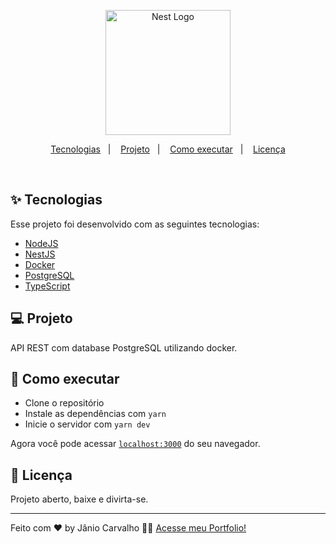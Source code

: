 <p align="center">
  <a href="http://nestjs.com/" target="blank"><img src="https://nestjs.com/img/logo-small.svg" width="200" alt="Nest Logo" /></a>
</p>

<p align="center">
  <a href="#-tecnologias">Tecnologias</a>&nbsp;&nbsp;&nbsp;|&nbsp;&nbsp;&nbsp;
  <a href="#-projeto">Projeto</a>&nbsp;&nbsp;&nbsp;|&nbsp;&nbsp;&nbsp;
  <a href="#-como-executar">Como executar</a>&nbsp;&nbsp;&nbsp;|&nbsp;&nbsp;&nbsp;
  <a href="#-licença">Licença</a>
</p>

<br>

## ✨ Tecnologias

Esse projeto foi desenvolvido com as seguintes tecnologias:

- [NodeJS](https://reactjs.org)
- [NestJS](https://nestjs.com/)
- [Docker](https://www.docker.com/)
- [PostgreSQL](https://www.postgresql.org/)
- [TypeScript](https://www.typescriptlang.org/)

## 💻 Projeto

API REST com database PostgreSQL utilizando docker.

## 🚀 Como executar

- Clone o repositório
- Instale as dependências com `yarn`
- Inicie o servidor com `yarn dev`

Agora você pode acessar [`localhost:3000`](http://localhost:3000) do seu navegador.

## 📄 Licença

Projeto aberto, baixe e divirta-se.

---

Feito com ♥ by Jânio Carvalho 👋🏻 [Acesse meu Portfolio!](www.janiocarvalho.com)
